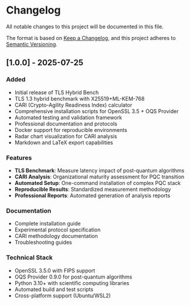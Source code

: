 # Changelog

All notable changes to this project will be documented in this file.

The format is based on [Keep a Changelog](https://keepachangelog.com/en/1.0.0/),
and this project adheres to [Semantic Versioning](https://semver.org/spec/v2.0.0.html).

## [1.0.0] - 2025-07-25

### Added
- Initial release of TLS Hybrid Bench
- TLS 1.3 hybrid benchmark with X25519+ML-KEM-768
- CARI (Crypto-Agility Readiness Index) calculator
- Comprehensive installation scripts for OpenSSL 3.5 + OQS Provider
- Automated testing and validation framework
- Professional documentation and protocols
- Docker support for reproducible environments
- Radar chart visualization for CARI analysis
- Markdown and LaTeX export capabilities

### Features
- **TLS Benchmark**: Measure latency impact of post-quantum algorithms
- **CARI Analysis**: Organizational maturity assessment for PQC transition
- **Automated Setup**: One-command installation of complex PQC stack
- **Reproducible Results**: Standardized measurement methodology
- **Professional Reports**: Automated generation of analysis reports

### Documentation
- Complete installation guide
- Experimental protocol specification
- CARI methodology documentation
- Troubleshooting guides

### Technical Stack
- OpenSSL 3.5.0 with FIPS support
- OQS Provider 0.9.0 for post-quantum algorithms
- Python 3.10+ with scientific computing libraries
- Automated build and test scripts
- Cross-platform support (Ubuntu/WSL2)
